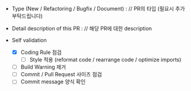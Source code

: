 - Type (New / Refactoring / Bugfix / Document)
: // PR의 타입 (필요시 추가 부탁드립니다)

- Detail description of this PR
: // 해당 PR에 대한 description

- Self validation
  * [x] Coding Rule 점검
    * [ ] Style 적용 (reformat code / rearrange code / optimize imports)
  * [ ] Build Warning 제거
  * [ ] Commit / Pull Request 사이즈 점검
  * [ ] Commit message 양식 확인
